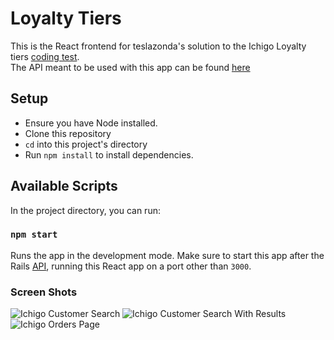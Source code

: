 # Loyalty Tiers

This is the React frontend for teslazonda's solution to the Ichigo Loyalty tiers [coding test](https://tokyotreat.atlassian.net/wiki/external/ODJhODU1MGQ5NmMyNGFmNWFkOGI0YWZhMGI3MzI3OTM).  
The API meant to be used with this app can be found [here](https://github.com/teslazonda/ichigo-loyalty-tiers)


## Setup
* Ensure you have Node installed.
* Clone this repository
* `cd` into this project's directory
* Run `npm install` to install dependencies.


## Available Scripts

In the project directory, you can run:

### `npm start`

Runs the app in the development mode. Make sure to start this app after the Rails [API](https://github.com/teslazonda/ichigo-loyalty-tiers), running this React app on a port other than `3000`.

### Screen Shots

![Ichigo Customer Search](https://github.com/teslazonda/react-loyalty-tiers/assets/69414602/289448fb-a22c-4dd1-b026-f1115bfbcd79)
![Ichigo Customer Search With Results](https://github.com/teslazonda/react-loyalty-tiers/assets/69414602/02446558-8855-4e26-b584-86f292802e86)
![Ichigo Orders Page](https://github.com/teslazonda/react-loyalty-tiers/assets/69414602/3c6bd2c2-fded-4ec0-bef3-63825660c741)

